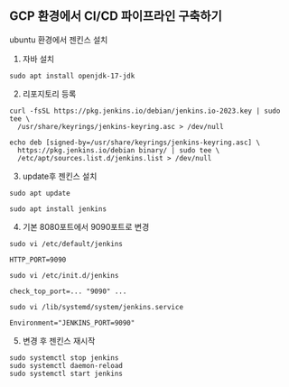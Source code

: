 ## GCP 환경에서 CI/CD 파이프라인 구축하기

ubuntu 환경에서 젠킨스 설치

1. 자바 설치
```
sudo apt install openjdk-17-jdk
```

2. 리포지토리 등록
```
curl -fsSL https://pkg.jenkins.io/debian/jenkins.io-2023.key | sudo tee \
  /usr/share/keyrings/jenkins-keyring.asc > /dev/null

echo deb [signed-by=/usr/share/keyrings/jenkins-keyring.asc] \
  https://pkg.jenkins.io/debian binary/ | sudo tee \
  /etc/apt/sources.list.d/jenkins.list > /dev/null
```

3. update후 젠킨스 설치
```
sudo apt update

sudo apt install jenkins
```

4. 기본 8080포트에서 9090포트로 변경
```
sudo vi /etc/default/jenkins

HTTP_PORT=9090
```

```
sudo vi /etc/init.d/jenkins

check_top_port=... "9090" ...
```

```
sudo vi /lib/systemd/system/jenkins.service

Environment="JENKINS_PORT=9090"
```

5. 변경 후 젠킨스 재시작
```
sudo systemctl stop jenkins
sudo systemctl daemon-reload
sudo systemctl start jenkins
```
